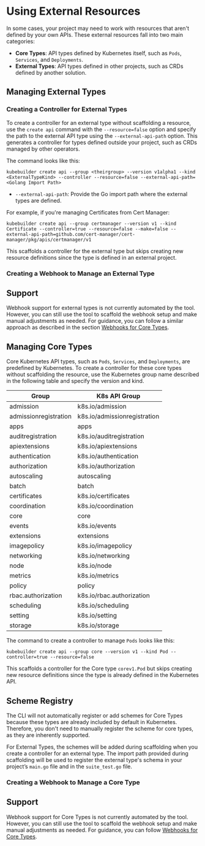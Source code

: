 
# Using External Resources

In some cases, your project may need to work with resources that aren't defined by your own APIs. These external resources fall into two main categories:

- **Core Types**: API types defined by Kubernetes itself, such as `Pods`, `Services`, and `Deployments`.
- **External Types**: API types defined in other projects, such as CRDs defined by another solution.

## Managing External Types

### Creating a Controller for External Types

To create a controller for an external type without scaffolding a resource, use the `create api` command with the `--resource=false` option and specify the path to the external API type using the `--external-api-path` option. This generates a controller for types defined outside your project, such as CRDs managed by other operators.

The command looks like this:

```shell
kubebuilder create api --group <theirgroup> --version v1alpha1 --kind <ExternalTypeKind> --controller --resource=false --external-api-path=<Golang Import Path>
```

- `--external-api-path`: Provide the Go import path where the external types are defined.

For example, if you're managing Certificates from Cert Manager:

```shell
kubebuilder create api --group certmanager --version v1 --kind Certificate --controller=true --resource=false --make=false --external-api-path=github.com/cert-manager/cert-manager/pkg/apis/certmanager/v1
```

This scaffolds a controller for the external type but skips creating new resource definitions since the type is defined in an external project.

### Creating a Webhook to Manage an External Type

<aside>
<H1> Support </H1>

Webhook support for external types is not currently automated by the tool. However, you can still use the tool to scaffold the webhook setup and make manual adjustments as needed. For guidance, you can follow a similar approach as described in the section [Webhooks for Core Types][webhook-for-core-types].

</aside>

## Managing Core Types

Core Kubernetes API types, such as `Pods`, `Services`, and `Deployments`, are predefined by Kubernetes.
To create a controller for these core types without scaffolding the resource,
use the Kubernetes group name described in the following
table and specify the version and kind.

| Group                    | K8s API Group            |
|---------------------------|------------------------------------|
| admission                 | k8s.io/admission                  |
| admissionregistration      | k8s.io/admissionregistration      |
| apps                      | apps                              |
| auditregistration          | k8s.io/auditregistration          |
| apiextensions              | k8s.io/apiextensions              |
| authentication             | k8s.io/authentication             |
| authorization              | k8s.io/authorization              |
| autoscaling                | autoscaling                       |
| batch                     | batch                             |
| certificates               | k8s.io/certificates               |
| coordination               | k8s.io/coordination               |
| core                      | core                              |
| events                    | k8s.io/events                     |
| extensions                | extensions                        |
| imagepolicy               | k8s.io/imagepolicy                |
| networking                | k8s.io/networking                 |
| node                      | k8s.io/node                       |
| metrics                   | k8s.io/metrics                    |
| policy                    | policy                            |
| rbac.authorization        | k8s.io/rbac.authorization         |
| scheduling                | k8s.io/scheduling                 |
| setting                   | k8s.io/setting                    |
| storage                   | k8s.io/storage                    |

The command to create a controller to manage `Pods` looks like this:

```shell
kubebuilder create api --group core --version v1 --kind Pod --controller=true --resource=false
```

This scaffolds a controller for the Core type `corev1.Pod` but skips creating new resource
definitions since the type is already defined in the Kubernetes API.


<aside class="note">
<h1>Scheme Registry</h1>

The CLI will not automatically register or add schemes for Core Types because these types are already included by default in Kubernetes. Therefore, you don't need to manually register the scheme for core types, as they are inherently supported.

For External Types, the schemes will be added during scaffolding when you create a controller for an external type. The import path provided during scaffolding will be used to register the external type's schema in your project’s `main.go` file and in the `suite_test.go` file.

</aside>

### Creating a Webhook to Manage a Core Type

<aside>
<H1> Support </H1>

Webhook support for Core Types is not currently automated by the tool. However, you can still use the tool to scaffold the webhook setup and make manual adjustments as needed. For guidance, you can follow [Webhooks for Core Types][webhook-for-core-types].

</aside>

[webhook-for-core-types]: ./webhook-for-core-types.md
